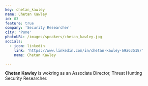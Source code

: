 ```yaml
---
key: chetan_kawley
name: Chetan Kawley
id: 03
feature: true
company: 'Security Researcher'
city: 'Pune'
photoURL: /images/speakers/chetan_kawley.jpg
socials:
  - icon: linkedin
    link: 'https://www.linkedin.com/in/chetan-kawley-69a63518/'
    name: Chetan Kawley

---
```

**Chetan Kawley** is wokring as an Associate Director, Threat Hunting Security Researcher.
